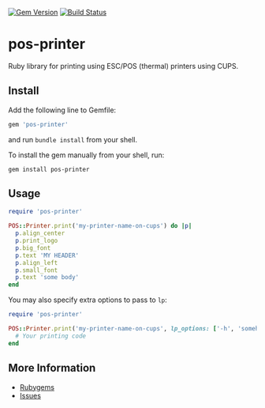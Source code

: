 [![Gem Version](https://badge.fury.io/rb/pos-printer.svg)](https://rubygems.org/gems/pos-printer])
[![Build Status](https://travis-ci.org/yusent/pos-printer.svg?branch=master)](https://travis-ci.org/yusent/pos-printer)

# pos-printer
Ruby library for printing using ESC/POS (thermal) printers using CUPS.

Install
--------

Add the following line to Gemfile:

```ruby
gem 'pos-printer'
```

and run `bundle install` from your shell.

To install the gem manually from your shell, run:

```shell
gem install pos-printer
```

Usage
----------------

```ruby
require 'pos-printer'

POS::Printer.print('my-printer-name-on-cups') do |p|
  p.align_center
  p.print_logo
  p.big_font
  p.text 'MY HEADER'
  p.align_left
  p.small_font
  p.text 'some body'
end
```

You may also specify extra options to pass to `lp`:

```ruby
require 'pos-printer'

POS::Printer.print('my-printer-name-on-cups', lp_options: ['-h', 'somehost:port']) do |p|
  # Your printing code
end
```

More Information
----------------

* [Rubygems](https://rubygems.org/gems/pos-printer)
* [Issues](https://github.com/yusent/pos-printer/issues)
